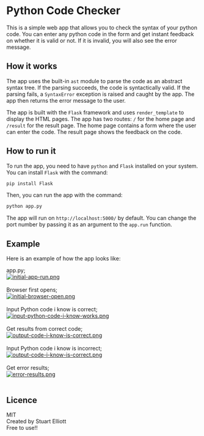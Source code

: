# Python Code Checker

This is a simple web app that allows you to check the syntax of your python code. You can enter any python code in the form and get instant feedback on whether it is valid or not. If it is invalid, you will also see the error message.

## How it works

The app uses the built-in `ast` module to parse the code as an abstract syntax tree. If the parsing succeeds, the code is syntactically valid. If the parsing fails, a `SyntaxError` exception is raised and caught by the app. The app then returns the error message to the user.

The app is built with the `Flask` framework and uses `render_template` to display the HTML pages. The app has two routes: `/` for the home page and `/result` for the result page. The home page contains a form where the user can enter the code. The result page shows the feedback on the code.

## How to run it

To run the app, you need to have `python` and `Flask` installed on your system. You can install `Flask` with the command:

```bash
pip install Flask
```

Then, you can run the app with the command:

```bash
python app.py
```

The app will run on `http://localhost:5000/` by default. You can change the port number by passing it as an argument to the `app.run` function.

## Example

Here is an example of how the app looks like:

app.py; <br> [![initial-app-run.png](https://i.postimg.cc/ncBKVRyw/initial-app-run.png)](https://postimg.cc/BXZPMgQx) <br>
<br>
Browser first opens; <br> [![initial-browser-open.png](https://i.postimg.cc/DwcqLWyr/initial-browser-open.png)](https://postimg.cc/yDkgz8Rx) <br>
<br>
Input Python code i know is correct; <br> [![input-python-code-i-know-works.png](https://i.postimg.cc/mrXCp09h/input-python-code-i-know-works.png)](https://postimg.cc/3yGkdfnH) <br>
<br>
Get results from correct code; <br> [![output-code-i-know-is-correct.png](https://i.postimg.cc/W1VGdmjp/output-code-i-know-is-correct.png)](https://postimg.cc/6yH2SvyF) <br>
<br>
Input Python code i know is incorrect; <br> [![output-code-i-know-is-correct.png](https://i.postimg.cc/W1VGdmjp/output-code-i-know-is-correct.png)](https://postimg.cc/6yH2SvyF) <br>
<br>
Get error results; <br> [![error-results.png](https://i.postimg.cc/L4qBw6NS/error-results.png)](https://postimg.cc/nMJDQxyS)<br>
<br>

## Licence

MIT <br>
Created by Stuart Elliott <br>
Free to use!!